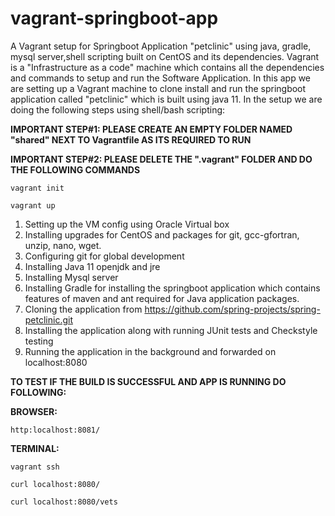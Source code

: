 # vagrant-springboot-app
A Vagrant setup for Springboot Application "petclinic" using java, gradle, mysql server,shell scripting built on CentOS and its dependencies.
Vagrant is a "Infrastructure as a code" machine which contains all the dependencies and commands to setup and run the Software Application. In this app we are setting up a Vagrant machine to clone install and run the springboot application called "petclinic" which is built using java 11. In the setup we are doing the following steps using shell/bash scripting:

<b>IMPORTANT STEP#1: PLEASE CREATE AN EMPTY FOLDER NAMED "shared" NEXT TO  Vagrantfile AS ITS REQUIRED TO RUN </b>

<b>IMPORTANT STEP#2: PLEASE DELETE THE ".vagrant" FOLDER AND DO THE FOLLOWING COMMANDS</b>

<code>vagrant init</code>

<code>vagrant up</code>

  1) Setting up the VM config using Oracle Virtual box
  2) Installing upgrades for CentOS and packages for git, gcc-gfortran, unzip, nano, wget.
  3) Configuring git for global development
  4) Installing Java 11 openjdk and jre
  5) Installing Mysql server
  6) Installing Gradle for installing the springboot application which contains features of maven and ant required for Java application packages.
  7) Cloning the application from https://github.com/spring-projects/spring-petclinic.git
  8) Installing the application along with running JUnit tests and Checkstyle testing
  9) Running the application in the background and forwarded on localhost:8080

<b>TO TEST IF THE BUILD IS SUCCESSFUL AND APP IS RUNNING DO FOLLOWING:</b>

<b>BROWSER:</b>

<code>http:localhost:8081/</code>


<b>TERMINAL:</b>

<code>vagrant ssh</code>

<code>curl localhost:8080/</code>

<code>curl localhost:8080/vets</code>
